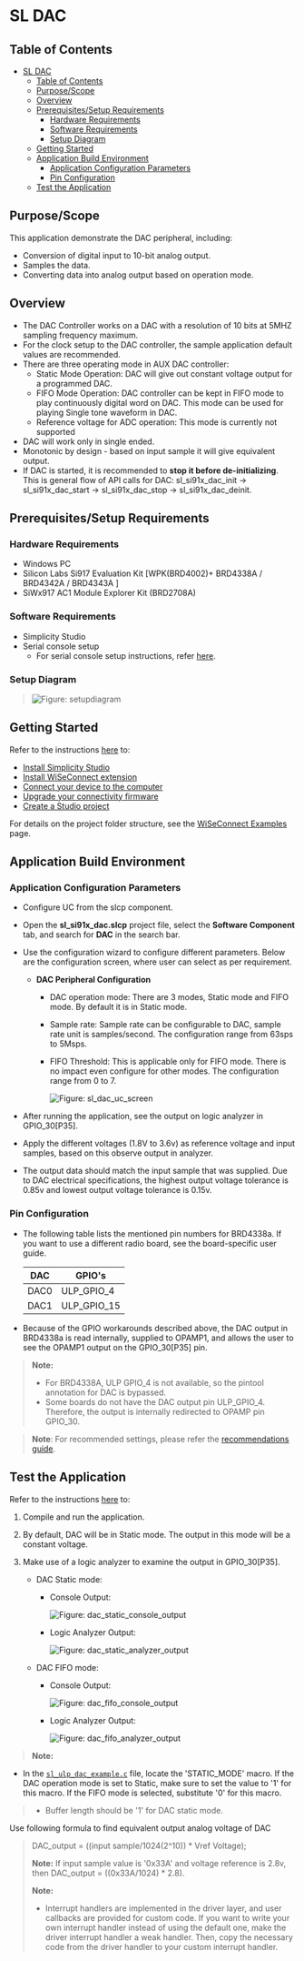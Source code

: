 # SL DAC

## Table of Contents

- [SL DAC](#sl-dac)
  - [Table of Contents](#table-of-contents)
  - [Purpose/Scope](#purposescope)
  - [Overview](#overview)
  - [Prerequisites/Setup Requirements](#prerequisitessetup-requirements)
    - [Hardware Requirements](#hardware-requirements)
    - [Software Requirements](#software-requirements)
    - [Setup Diagram](#setup-diagram)
  - [Getting Started](#getting-started)
  - [Application Build Environment](#application-build-environment)
    - [Application Configuration Parameters](#application-configuration-parameters)
    - [Pin Configuration](#pin-configuration)
  - [Test the Application](#test-the-application)

## Purpose/Scope

This application demonstrate the DAC peripheral, including:

- Conversion of digital input to 10-bit analog output.
- Samples the data.
- Converting data into analog output based on operation mode.

## Overview

- The DAC Controller works on a DAC with a resolution of 10 bits at 5MHZ sampling frequency maximum.
- For the clock setup to the DAC controller, the sample application default values are recommended.
- There are three operating mode in AUX DAC controller:
  - Static Mode Operation: DAC will give out constant voltage output for a programmed DAC.
  - FIFO Mode Operation: DAC controller can be kept in FIFO mode to play continuously digital word on DAC. This mode can be used for playing Single tone waveform in DAC.
  - Reference voltage for ADC operation: This mode is currently not supported
- DAC will work only in single ended.
- Monotonic by design - based on input sample it will give equivalent output.
- If DAC is started, it is recommended to **stop it before de-initializing**. This is general flow of API calls for DAC:  sl_si91x_dac_init -> sl_si91x_dac_start -> sl_si91x_dac_stop -> sl_si91x_dac_deinit.

## Prerequisites/Setup Requirements

### Hardware Requirements

- Windows PC
- Silicon Labs Si917 Evaluation Kit [WPK(BRD4002)+ BRD4338A / BRD4342A / BRD4343A ]
- SiWx917 AC1 Module Explorer Kit (BRD2708A)

### Software Requirements

- Simplicity Studio
- Serial console setup
  - For serial console setup instructions, refer [here](https://docs.silabs.com/wiseconnect/latest/wiseconnect-developers-guide-developing-for-silabs-hosts/#console-input-and-output).

### Setup Diagram

> ![Figure: setupdiagram](resources/readme/setupdiagram.png)

## Getting Started

Refer to the instructions [here](https://docs.silabs.com/wiseconnect/latest/wiseconnect-getting-started/) to:

- [Install Simplicity Studio](https://docs.silabs.com/wiseconnect/latest/wiseconnect-developers-guide-developing-for-silabs-hosts/#install-simplicity-studio)
- [Install WiSeConnect extension](https://docs.silabs.com/wiseconnect/latest/wiseconnect-developers-guide-developing-for-silabs-hosts/#install-the-wi-se-connect-extension)
- [Connect your device to the computer](https://docs.silabs.com/wiseconnect/latest/wiseconnect-developers-guide-developing-for-silabs-hosts/#connect-si-wx91x-to-computer)
- [Upgrade your connectivity firmware](https://docs.silabs.com/wiseconnect/latest/wiseconnect-developers-guide-developing-for-silabs-hosts/#update-si-wx91x-connectivity-firmware)
- [Create a Studio project](https://docs.silabs.com/wiseconnect/latest/wiseconnect-developers-guide-developing-for-silabs-hosts/#create-a-project)

For details on the project folder structure, see the [WiSeConnect Examples](https://docs.silabs.com/wiseconnect/latest/wiseconnect-examples/#example-folder-structure) page.

## Application Build Environment

### Application Configuration Parameters

- Configure UC from the slcp component.
- Open the **sl_si91x_dac.slcp** project file, select the **Software Component** tab, and search for **DAC** in the search bar.
- Use the configuration wizard to configure different parameters. Below are the configuration screen, where user can select as per requirement.

  - **DAC Peripheral Configuration**

    - DAC operation mode: There are 3 modes, Static mode and FIFO mode. By default it is in Static mode.
    - Sample rate: Sample rate can be configurable to DAC, sample rate unit is samples/second. The configuration range from 63sps to 5Msps.
    - FIFO Threshold: This is applicable only for FIFO mode. There is no impact even configure for other modes. The configuration range from 0 to 7.

      ![Figure: sl_dac_uc_screen](resources/uc_screen/sl_dac_uc_screen.png)

- After running the application, see the output on logic analyzer in GPIO_30[P35].
- Apply the different voltages (1.8V to 3.6v) as reference voltage and input samples, based on this observe output in analyzer.
- The output data should match the input sample that was supplied. Due to DAC electrical specifications, the highest output voltage tolerance is 0.85v and lowest output voltage tolerance is 0.15v.

### Pin Configuration

- The following table lists the mentioned pin numbers for BRD4338a. If you want to use a different radio board, see the board-specific user guide.

  | DAC | GPIO's |
  | --- | --- |
  | DAC0 | ULP_GPIO_4 |
  | DAC1 | ULP_GPIO_15 |
  
- Because of the GPIO workarounds described above, the DAC output in BRD4338a is read internally, supplied to OPAMP1, and allows the user to see the OPAMP1 output on the GPIO_30[P35] pin.

> **Note:**
>
> - For BRD4338A, ULP GPIO_4 is not available, so the pintool annotation for DAC is bypassed.
> - Some boards do not have the DAC output pin ULP_GPIO_4. Therefore, the output is internally redirected to OPAMP pin GPIO_30.

> **Note**: For recommended settings, please refer the [recommendations guide](https://docs.silabs.com/wiseconnect/latest/wiseconnect-developers-guide-prog-recommended-settings/).

## Test the Application

Refer to the instructions [here](https://docs.silabs.com/wiseconnect/latest/wiseconnect-getting-started/) to:

1. Compile and run the application.
2. By default, DAC will be in Static mode. The output in this mode will be a constant voltage.
3. Make use of a logic analyzer to examine the output in GPIO_30[P35].

   - DAC Static mode:

     - Console Output:

       ![Figure: dac_static_console_output](resources/readme/dac_static_console_output.png)

     - Logic Analyzer Output:

       ![Figure: dac_static_analyzer_output](resources/readme/dac_static_analyzer_output.png)

   - DAC FIFO mode:

     - Console Output:

       ![Figure: dac_fifo_console_output](resources/readme/dac_fifo_console_output.png)

     - Logic Analyzer Output:

       ![Figure: dac_fifo_analyzer_output](resources/readme/dac_fifo_analyzer_output.png)

> **Note:**
>
- In the [`sl_ulp_dac_example.c`](https://github.com/SiliconLabs/wiseconnect/blob/master/examples/si91x_soc/peripheral/sl_si91x_ulp_dac/sl_ulp_dac_example.c) file, locate the 'STATIC_MODE' macro. If the DAC operation mode is set to Static, make sure to set the value to '1' for this macro. If the FIFO mode is selected, substitute '0' for this macro.
>- Buffer length should be '1' for DAC static mode.
>
 Use following formula to find equivalent output analog voltage of DAC
>
> DAC_output = ((input sample/1024(2^10)) * Vref Voltage);
>
> **Note:** If input sample value is '0x33A' and voltage reference is 2.8v, then DAC_output = ((0x33A/1024) * 2.8).
>
> **Note:**
>
> - Interrupt handlers are implemented in the driver layer, and user callbacks are provided for custom code. If you want to write your own interrupt handler instead of using the default one, make the driver interrupt handler a weak handler. Then, copy the necessary code from the driver handler to your custom interrupt handler.
